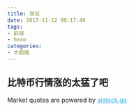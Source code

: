 ```yaml
---
title: 测试
date: 2017-11-12 00:17:49
tags:
- 前端
- hexo
categories: 
- 大前端
---
```


## 比特币行情涨的太猛了吧
<span id="aistock-copyright">Market quotes are powered by <a href="http://tc.aistock.ga" rel="nofollow" target="_blank" style="color: #3BB3E4">aistock.ga</a></span>
<script type="text/javascript" src="/js/src/widget-market-quotes.js">

{
  "title_raw": "Cryptocurrencies", 
  "symbolsGroups": [
    {
      "symbols": [
        {
          "name": "BITSTAMP:BTCUSD"
        }, 
        {
          "name": "COINBASE:BTCEUR"
        }, 
        {
          "name": "COINBASE:BTCGBP"
        }, 
        {
          "name": "BITFLYER:BTCJPY"
        }, 
        {
          "name": "BTCE:BTCRUR"
        }, 
        {
          "name": "BTCCHINA:BTCCNY"
        }
      ], 
      "name": "Bitcoin"
    }, 
    {
      "symbols": [
        {
          "name": "BITFINEX:ETHUSD"
        }, 
        {
          "name": "BITFINEX:ETHBTC"
        }, 
        {
          "name": "BITFINEX:BCHUSD"
        }, 
        {
          "name": "POLONIEX:XRPBTC"
        }, 
        {
          "name": "BITFINEX:LTCUSD"
        }, 
        {
          "name": "POLONIEX:ETCBTC"
        }
      ], 
      "name": "Altcoins"
    }
  ], 
  "title": "Cryptocurrencies", 
  "title_link": "/markets/cryptocurrencies/quotes-all/", 
  "locale": "zh_CN", 
  "height": 450, 
  "width": "100%"
}
</script>